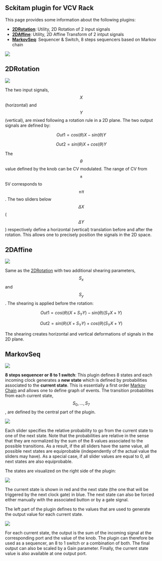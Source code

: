 ## Sckitam plugin for VCV Rack

This page provides some information about the following plugins:

* **[2DRotation](#2DRotation)**: Utility, 2D Rotation of 2 input signals
* **[2DAffine](#2DAffine)**: Utility, 2D Affine Transform of 2 intput signals
* **[MarkovSeq](#MarkovSeq)**: Sequencer & Switch, 8 steps sequencers based on Markov chain

![](doc/SckitamVCV.png)

## 2DRotation <a id="2DRotation"> </a>
![](doc/2DRotation.png)

The two input signals, $$X$$ (horizontal) and $$Y$$ (vertical), are mixed following a rotation rule in a 2D plane. The two output signals are defined by:

$$Out1 = cos(\theta) X - sin(\theta) Y$$

$$Out2 = sin(\theta) X + cos(\theta) Y$$

The $$\theta$$ value defined by the knob can be CV modulated.
The range of CV from $$\pm$$ 5V corresponds to $$\pm \pi$$. The two sliders below $$\Delta X$$ ($$\Delta Y$$) respectively define a horizontal (vertical) translation before and after the rotation. This allows one to precisely position the signals in the 2D space. 

## 2DAffine <a id="2DAffine"> </a>
![](doc/2DAffine.png)

Same as the [2DRotation](#2DRotation) with two additional shearing parameters, $$S_x$$ and $$S_y$$. The shearing is applied before the rotation:

$$Out1 = cos(\theta) (X + S_Y Y) - sin(\theta) (S_Y X + Y)$$

$$Out2 = sin(\theta) (X + S_Y Y) + cos(\theta) (S_Y X + Y)$$

The shearing creates horizontal and vertical deformations of signals in the 2D plane. 

## MarkovSeq <a id="MarkovSeq"> </a>
![](doc/MarkovSeq.png)

**8 steps sequencer or 8 to 1 switch**: This plugin defines 8 states and each incoming clock generates a **new state** which is defined by probabilities associated to the **current state**. This is essentially a first order 
[Markov Chain](https://en.wikipedia.org/wiki/Markov_chain) and allows one to define graph of events. The transition probabilites from each current state, $$S_0,...,S_7$$, are defined by the central part of the plugin. 

![](doc/MarkovSeq_State_Transition.png)

Each slider specifies the relative probability to go from the current state to one of the next state. Note that the probabilities are relative in the sense that they are normalized by the sum of the 8 values associated to the possible transitions. As a result, if the all sliders have the same value, all possible next states are equiprobable (independently of the actual value the sliders may have). As a special case, if all slider values are equal to 0, all next states are also equiprobable. 

The states are visualized on the right side of the plugin: 

![](doc/MarkovSeq_States.png)

The current state is shown in red and the next state (the one that will be triggered by the next clock gate) in blue. The next state can also be forced either manually with the associated button or by a gate signal. 

The left part of the plugin defines to the values that are used to generate the output value for each current state. 

![](doc/MarkovSeq_input.png)

For each current state, the output is the sum of the incoming signal at the corresponding port and the value of the knob. The plugin can therefore be used as a sequencer, an 8 to 1 switch or a combination of both. The final output can also be scaled by a Gain parameter. Finally, the current state value is also available at one output port. 

 
